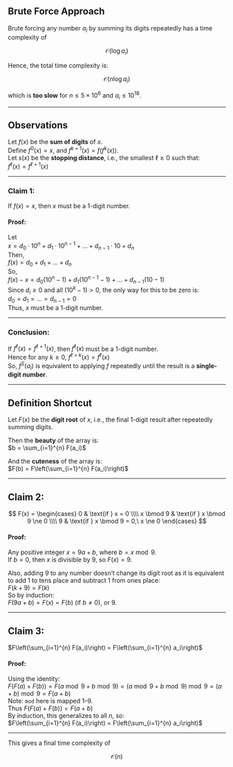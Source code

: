 ## Brute Force Approach

Brute forcing any number $a_i$ by summing its digits repeatedly has a time complexity of  

$$
\mathcal{O}(\log a_i)
$$  

Hence, the total time complexity is: 

$$
\mathcal{O}(n \log a_i)
$$

which is **too slow** for $n \leq 5 \times 10^6$ and $a_i \leq 10^{18}$.

---

## Observations

Let $f(x)$ be the **sum of digits** of $x$.  
Define $f^0(x) = x$, and $f^{k+1}(x) = f(f^k(x))$.  
Let $s(x)$ be the **stopping distance**, i.e., the smallest $\ell \geq 0$ such that:  
$f^{\ell}(x) = f^{\ell+1}(x)$

---

### Claim 1:  
If $f(x) = x$, then $x$ must be a 1-digit number.

#### Proof:

Let  
$x = d_0 \cdot 10^n + d_1 \cdot 10^{n-1} + \ldots + d_{n-1} \cdot 10 + d_n$  
Then,  
$f(x) = d_0 + d_1 + \ldots + d_n$  
So,  
$f(x) - x = d_0(10^n - 1) + d_1(10^{n-1} - 1) + \ldots + d_{n-1}(10 - 1)$  
Since $d_i \geq 0$ and all $(10^k - 1) > 0$, the only way for this to be zero is:  
$d_0 = d_1 = \ldots = d_{n-1} = 0$  
Thus, $x$ must be a 1-digit number.

---

### Conclusion:

If $f^\ell(x) = f^{\ell+1}(x)$, then $f^\ell(x)$ must be a 1-digit number.  
Hence for any $k \geq 0$, $f^{\ell+k}(x) = f^\ell(x)$  
So, $f^S(a_i)$ is equivalent to applying $f$ repeatedly until the result is a **single-digit number**.

---

## Definition Shortcut

Let $F(x)$ be the **digit root** of $x$, i.e., the final 1-digit result after repeatedly summing digits.  

Then the **beauty** of the array is:  
$b = \sum_{i=1}^{n} F(a_i)$

And the **cuteness** of the array is:  
$F(b) = F\left(\sum_{i=1}^{n} F(a_i)\right)$

---

## Claim 2:  
$$
F(x) = 
\begin{cases}
0 & \text{if } x = 0 \\\\
x \bmod 9 & \text{if } x \bmod 9 \ne 0 \\\\
9 & \text{if } x \bmod 9 = 0,\ x \ne 0
\end{cases}
$$

#### Proof:

Any positive integer $x = 9a + b$, where $b = x \bmod 9$.  
If $b = 0$, then $x$ is divisible by 9, so $F(x) = 9$.

Also, adding 9 to any number doesn’t change its digit root as it is equivalent to add 1 to tens place and subtract 1 from ones place:  
$F(k + 9) = F(k)$  
So by induction:  
$F(9a + b) = F(x) = F(b)$ (if $b \ne 0$), or $9$.

---

## Claim 3:

$F\left(\sum_{i=1}^{n} F(a_i)\right) = F\left(\sum_{i=1}^{n} a_i\right)$

#### Proof:

Using the identity:  
$F(F(a) + F(b)) = F(a \bmod 9 + b \bmod 9) = (a \bmod 9 + b \bmod 9) \bmod 9 = (a + b) \bmod 9 = F(a + b)$  
Note: `mod` here is mapped 1–9.   
Thus $F(F(a) + F(b)) = F(a + b)$  
By induction, this generalizes to all $n$, so:  
$F\left(\sum_{i=1}^{n} F(a_i)\right) = F\left(\sum_{i=1}^{n} a_i\right)$

---

This gives a final time complexity of 

$$
\mathcal{O}(n)
$$  

